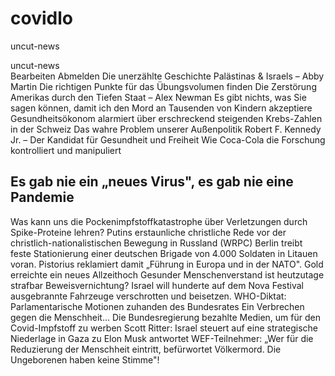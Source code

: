# covidlo


uncut-news
   
uncut-news	
Bearbeiten
Abmelden 
Die unerzählte Geschichte Palästinas & Israels – Abby Martin 
Die richtigen Punkte für das Übungsvolumen finden
Die Zerstörung Amerikas durch den Tiefen Staat – Alex Newman
Es gibt nichts, was Sie sagen können, damit ich den Mord an Tausenden von Kindern akzeptiere
Gesundheitsökonom alarmiert über erschreckend steigenden Krebs-Zahlen in der Schweiz
Das wahre Problem unserer Außenpolitik
Robert F. Kennedy Jr. – Der Kandidat für Gesundheit und Freiheit
Wie Coca-Cola die Forschung kontrolliert und manipuliert

Es gab nie ein „neues Virus", es gab nie eine Pandemie
------------------------------------------------------
Was kann uns die Pockenimpfstoffkatastrophe über Verletzungen durch Spike-Proteine lehren?
Putins erstaunliche christliche Rede vor der christlich-nationalistischen Bewegung in Russland (WRPC)
Berlin treibt feste Stationierung einer deutschen Brigade von 4.000 Soldaten in Litauen voran. Pistorius reklamiert damit „Führung in Europa und in der NATO".
Gold erreichte ein neues Allzeithoch
Gesunder Menschenverstand ist heutzutage strafbar
Beweisvernichtung? Israel will hunderte auf dem Nova Festival ausgebrannte Fahrzeuge verschrotten und beisetzen.
WHO-Diktat: Parlamentarische Motionen zuhanden des Bundesrates
Ein Verbrechen gegen die Menschheit…
Die Bundesregierung bezahlte Medien, um für den Covid-Impfstoff zu werben
Scott Ritter: Israel steuert auf eine strategische Niederlage in Gaza zu
Elon Musk antwortet WEF-Teilnehmer: „Wer für die Reduzierung der Menschheit eintritt, befürwortet Völkermord. Die Ungeborenen haben keine Stimme"!
